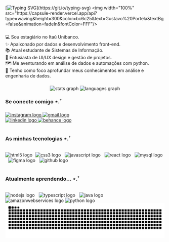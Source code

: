 [![Typing SVG](https://readme-typing-svg.demolab.com?font=montserrat&size=41&pause=1000&color=BC6C25&center=true&random=true&width=1000&height=70&lines=Ol%C3%A1%2C+bem+vindo+ao+meu+perfil.)](https://git.io/typing-svg)
<img width="100%" src="https://capsule-render.vercel.app/api?type=waving&height=300&color=bc6c25&text=Gustavo%20Portela&textBg=false&animation=fadeIn&fontColor=FFF"/>

###
<p align="left">
💻 Sou estagiário no Itaú Unibanco.<br>
✨ Apaixonado por dados e desenvolvimento front-end.<br>
📚 Atual estudante de Sistemas de Informação. <br>
💌 Entusiasta de UI/UX design e gestão de projetos.<br>
🗺️ Me aventurando em análise de dados e automações com python.<br>
🎯 Tenho como foco aprofundar meus conhecimentos em análise e engenharia de dados.

###
<div align="center">
  <img src="https://github-readme-stats.vercel.app/api?username=portelagu&hide_title=false&hide_rank=false&show_icons=true&include_all_commits=true&count_private=true&disable_animations=false&theme=gruvbox_light&locale=en&hide_border=false" height="160" alt="stats graph"  />
  <img src="https://github-readme-stats.vercel.app/api/top-langs?username=portelagu&locale=en&hide_title=false&layout=compact&card_width=320&langs_count=5&theme=gruvbox_light&hide_border=false" height="160" alt="languages graph"  />
</div>

###

<h3 align="left">Se conecte comigo ⋆.˚</h4>

###

<div align="left">
  <a href="https://www.instagram.com/gustvoportela/" target="_blank">
    <img src="https://img.shields.io/static/v1?message=Instagram&logo=instagram&label=&color=bc6c25&logoColor=fff&labelColor=&style=for-the-badge" height="35" alt="instagram logo"  />
  </a>
  <a href="https://mailto:gustavogomesportela@hotmail.com" target="_blank">
    <img src="https://img.shields.io/static/v1?message=Gmail&logo=gmail&label=&color=bc6c25&logoColor=white&labelColor=&style=for-the-badge" height="35" alt="gmail logo"  />
  </a>
</br>
  <a href="https://www.linkedin.com/in/portelagu/" target="_blank">
    <img src="https://img.shields.io/static/v1?message=LinkedIn&logo=linkedin&label=&color=bc6c25&logoColor=white&labelColor=&style=for-the-badge" height="35" alt="linkedin logo"  />
  </a>
  <a href="https://www.behance.net/portelagu/" target="_blank">
    <img src="https://img.shields.io/static/v1?message=Behance&logo=behance&label=&color=bc6c25&logoColor=white&labelColor=&style=for-the-badge" height="35" alt="behance logo"  />
  </a>
</div>


<br clear="both">

<h3 align="left">As minhas tecnologias ⋆.˚</h4>


<br clear="both">

<div align="left">
  <img src="https://cdn.jsdelivr.net/gh/devicons/devicon/icons/html5/html5-plain.svg" height="10" alt="html5 logo"  />
  <img width="2" />
  <img src="https://cdn.jsdelivr.net/gh/devicons/devicon/icons/css3/css3-plain.svg" height="10" alt="css3 logo"  />
  <img width="5" />
  <img src="https://cdn.jsdelivr.net/gh/devicons/devicon/icons/javascript/javascript-original.svg" height="10" alt="javascript logo"  />
  <img width="5" />
  <img src="https://cdn.jsdelivr.net/gh/devicons/devicon/icons/react/react-original.svg" height="10" alt="react logo"  />
  <img width="5" />
  <img src="https://cdn.jsdelivr.net/gh/devicons/devicon/icons/mysql/mysql-original.svg" height="10" alt="mysql logo"  />
  <img width="5" />
  <img src="https://cdn.jsdelivr.net/gh/devicons/devicon/icons/figma/figma-original.svg" height="10" alt="figma logo"  />
  <img width="5" />
  <img src="https://cdn.jsdelivr.net/gh/devicons/devicon/icons/github/github-original.svg" height="10" alt="github logo"  />
</div>


<br clear="both">

<h3 align="left">Atualmente aprendendo... ⋆.˚</h4>


<br clear="both">

<div align="left">
  <img src="https://cdn.jsdelivr.net/gh/devicons/devicon/icons/nodejs/nodejs-original.svg" height="30" alt="nodejs logo"  />
  <img width="5" />
  <img src="https://cdn.jsdelivr.net/gh/devicons/devicon/icons/typescript/typescript-plain.svg" height="30" alt="typescript logo"  />
  <img width="5" />
  <img src="https://cdn.jsdelivr.net/gh/devicons/devicon/icons/java/java-original.svg" height="30" alt="java logo"  />
  <img width="5" />
  <img src="https://cdn.jsdelivr.net/gh/devicons/devicon/icons/amazonwebservices/amazonwebservices-original-wordmark.svg" height="30" alt="amazonwebservices logo"  />
  <img src="https://cdn.jsdelivr.net/gh/devicons/devicon/icons/python/python-original.svg" height="30" alt="python logo" />
</div>

<picture align="center">
  <source media="(prefers-color-scheme: dark)" srcset="https://raw.githubusercontent.com/portelagu/portelagu/output/github-contribution-grid-snake-dark.svg">
  <source media="(prefers-color-scheme: light)" srcset="https://raw.githubusercontent.com/portelagu/portelagu/output/github-contribution-grid-snake-dark.svg">
  <img align="center" alt="github contribution grid snake animation" src="https://raw.githubusercontent.com/portelagu/portelagu/output/github-contribution-grid-snake.svg">
</picture>

